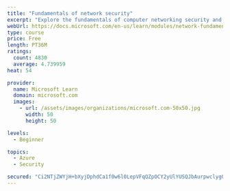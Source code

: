 ```yaml
---
title: "Fundamentals of network security"
excerpt: "Explore the fundamentals of computer networking security and monitoring."
webUrl: https://docs.microsoft.com/en-us/learn/modules/network-fundamentals-2/
type: course
price: Free
length: PT36M
ratings:
  count: 4830
  average: 4.739959
heat: 54

provider:
  name: Microsoft Learn
  domain: microsoft.com
  images:
    - url: /assets/images/organizations/microsoft.com-50x50.jpg
      width: 50
      height: 50

levels:
  - Beginner

topics:
  - Azure
  - Security

secured: "Ci2NTjZWYjH+bXyjDphdCa1f0w6l0LepVFqQZpOCY2yUlYUSQJbAurpwclygQs3OdAtuKXvZA32yt4k3FH+A1sMRQOO5jo4tcgu8EovCYoGWrRQrTjOxr3xlz4i3MTGiKrdlZtJlREDizwBaP0JUAqma4ANVg97LM/qQXO09Nvt3hhvafZQpJCJiUOP8hVBfhO5kC8yhCoXsMQVEBrS2o1nXCgSXpSzUwzhtPW48zep8bkcqvD4K5vDmtGwhYdnkG0TsytJ/5BhV7IkleoJEIGMXf3nrAXotg2k5cvx9B4Toum2trLOATUTJvC9vwI2DXeWyejsezTjko6V1m1HJ7rMTUu5e1+BIZu7+wT940kWQPged6o9RauwiuyB40LtVhpvsHVNpy3Dbuh9BNbEUXMnxeolva/q/Sx4oV1E5TJs=;52M/gkheSYi9tYoaDYzbMg=="
---
```


